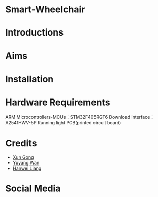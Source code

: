 # Smart-Wheelchair 
# Introductions
# Aims
# Installation
#
#
# Hardware Requirements
ARM Microcontrollers-MCUs：STM32F405RGT6
  Download interface：A2541HWV-5P
  Running light 
  PCB(printed circuit board)
# Credits
* [Xun Gong](https://github.com/gongsmith)  
* [Yuyang Wan](https://github.com/jkZoidberg)  
* [Hanwei Liang](https://github.com/BrippoLiang)
# Social Media


